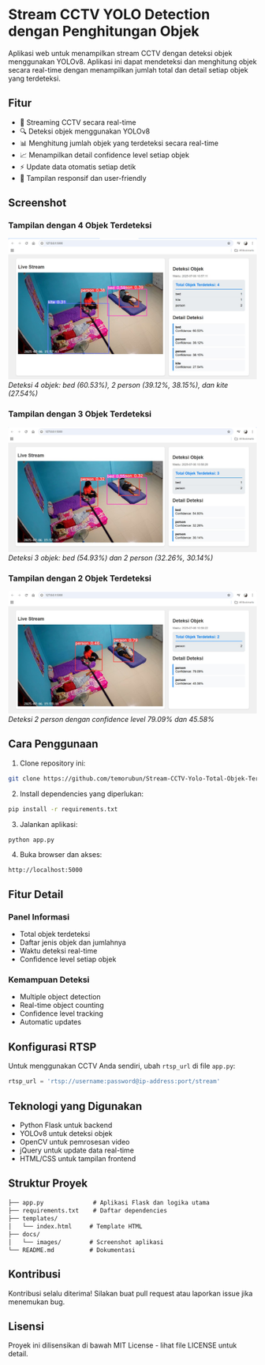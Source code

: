 # Stream CCTV YOLO Detection dengan Penghitungan Objek

Aplikasi web untuk menampilkan stream CCTV dengan deteksi objek menggunakan YOLOv8. Aplikasi ini dapat mendeteksi dan menghitung objek secara real-time dengan menampilkan jumlah total dan detail setiap objek yang terdeteksi.

## Fitur

- 🎥 Streaming CCTV secara real-time
- 🔍 Deteksi objek menggunakan YOLOv8
- 📊 Menghitung jumlah objek yang terdeteksi secara real-time
- 📈 Menampilkan detail confidence level setiap objek
- ⚡ Update data otomatis setiap detik
- 📱 Tampilan responsif dan user-friendly

## Screenshot

### Tampilan dengan 4 Objek Terdeteksi
![Tampilan 4 Objek](docs/images/img%201.jpg)
*Deteksi 4 objek: bed (60.53%), 2 person (39.12%, 38.15%), dan kite (27.54%)*

### Tampilan dengan 3 Objek Terdeteksi
![Tampilan 3 Objek](docs/images/img%202.jpg)
*Deteksi 3 objek: bed (54.93%) dan 2 person (32.26%, 30.14%)*

### Tampilan dengan 2 Objek Terdeteksi
![Tampilan 2 Objek](docs/images/img%203.jpg)
*Deteksi 2 person dengan confidence level 79.09% dan 45.58%*

## Cara Penggunaan

1. Clone repository ini:
```bash
git clone https://github.com/temorubun/Stream-CCTV-Yolo-Total-Objek-Terdeteksi.git
```

2. Install dependencies yang diperlukan:
```bash
pip install -r requirements.txt
```

3. Jalankan aplikasi:
```bash
python app.py
```

4. Buka browser dan akses:
```
http://localhost:5000
```

## Fitur Detail

### Panel Informasi
- Total objek terdeteksi
- Daftar jenis objek dan jumlahnya
- Waktu deteksi real-time
- Confidence level setiap objek

### Kemampuan Deteksi
- Multiple object detection
- Real-time object counting
- Confidence level tracking
- Automatic updates

## Konfigurasi RTSP

Untuk menggunakan CCTV Anda sendiri, ubah `rtsp_url` di file `app.py`:

```python
rtsp_url = 'rtsp://username:password@ip-address:port/stream'
```

## Teknologi yang Digunakan

- Python Flask untuk backend
- YOLOv8 untuk deteksi objek
- OpenCV untuk pemrosesan video
- jQuery untuk update data real-time
- HTML/CSS untuk tampilan frontend

## Struktur Proyek

```
├── app.py              # Aplikasi Flask dan logika utama
├── requirements.txt    # Daftar dependencies
├── templates/         
│   └── index.html     # Template HTML
├── docs/
│   └── images/        # Screenshot aplikasi
└── README.md          # Dokumentasi
```

## Kontribusi

Kontribusi selalu diterima! Silakan buat pull request atau laporkan issue jika menemukan bug.

## Lisensi

Proyek ini dilisensikan di bawah MIT License - lihat file LICENSE untuk detail. 
